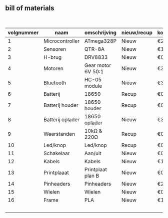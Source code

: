 ## bill of materials
<br />

|volgnummer|naam|omschrijving|nieuw/recup|kostprijs/stuk|aantal|subtotaal|
|----------|----|------------|-----------|--------------|------|---------|
|         1|  Microcontroller   |    ATmega328P        | Nieuw          |    €2,61          |   1   |    €2,61     |
|         2|  Sensoren  |    QTR-8A        | Nieuw          |   €1,24           |   1   |   €1,24      |
|         3| H-brug  |    DRV8833       | Nieuw          |      €0,48      |   1   |  €0,48       |
|         4|  Motoren  |    Gear motor 6V 50:1     | Nieuw          |    €3,25          |   2   |    €6,5     |
|         5|  Bluetooth  |    HC-05 module    | Nieuw          |     €3,90           |   1   |     €3,90     |
|         6|  Batterij  |    18650       | Recup          |       €0       |   1   |     €0    |
|         7|  Batterij houder  |    18650 houder       | Recup          |   €0           |   1   |      €0   |
|         8|  Batterij oplader  |    18650 oplader       | Nieuw          |   €3,69           |   1   |      €3,69   |
|         9|  Weerstanden |    10kΩ & 220Ω      | Recup          |   €0           |   2   |      €0   |
|         10|  Led/knop |    Led/knop     | Recup          |   €0           |   2   |      €0   |
|         11|  Schakelaar |    Aan/uit     | Nieuw          |   €0,83         |   1   |      €0,83   |
|         12|  Kabels |    Kabels     | Nieuw          |   €1,25          |   3   |      €1,25   |
|         13|  Printplaaat |    Printplaat plan B      | Nieuw          |   €0,80         |   1   |      €0,80   |
|         14|  Pinheaders |   Pinheaders      | Nieuw          |   €2,22           |   1   |      €2,22   |
|         15|  Wielen |    Wielen      | Nieuw          |   €0           |   2   |      €0   |
|         16|  Frame |   PLA    | Nieuw          |   €1           |   1   |      €1  |
|         |   |         |     |         |  Totaal |      €   |

